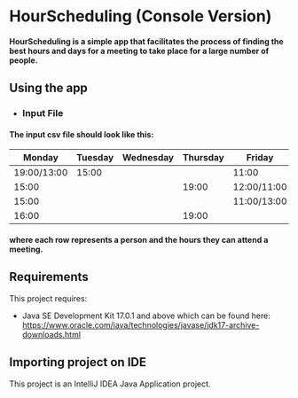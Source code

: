 # HourScheduling (Console Version)
#### HourScheduling is a simple app that facilitates the process of finding the best hours and days for a meeting to take place for a large number of people.

## Using the app
- ### Input File
#### The input csv file should look like this:
Monday | Tuesday | Wednesday | Thursday | Friday | Saturday | Sunday
---    | ---     | ---       | ---      | ---    | ---      | ---
19:00/13:00 | 15:00 | | | 11:00 | 
15:00 | | |19:00 |12:00/11:00 |
15:00 | | | | 11:00/13:00 |
16:00 | | | 19:00 | |
#### where each row represents a person and the hours they can attend a meeting.

## Requirements
This project requires:
* Java SE Development Kit 17.0.1 and above which can be found here: https://www.oracle.com/java/technologies/javase/jdk17-archive-downloads.html

## Importing project on IDE
This project is an IntelliJ IDEA Java Application project.